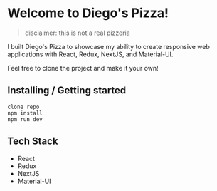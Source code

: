 # Welcome to Diego's Pizza!
> disclaimer: this is not a real pizzeria

I built Diego's Pizza to showcase my ability to create responsive web applications with React, Redux, NextJS, and Material-UI.

Feel free to clone the project and make it your own!

## Installing / Getting started
```shell
clone repo
npm install
npm run dev
```

## Tech Stack
* React
* Redux
* NextJS
* Material-UI
